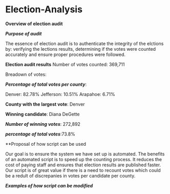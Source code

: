 # Election-Analysis

**Overview of election audit**

***Purpose of audit***

The essence of election audit is to authenticate the integrity of the elctions by:
verifying the lections results,
determining if the votes were counted accurately and ensure proper procedures were followed.

**Election audit results**
Number of votes counted: 369,711

Breadown of votes:

***Percentage of total votes per county***:

Denver: 82.78%
Jefferson: 10.51%
Arapahoe: 6.71%

**County with the largest vote**:  Denver

**Winning candidate**: Diana DeGette

  ***Number of winning votes***: 272,892

  ***percentage of total votes***:73.8%

**Proposal of how script can be used

Our goal is to ensure the system we have set up is automated. The benefits of an automated script is to speed up the counting process. It reduces the cost of paying staff and ensures that election results are published faster. Our script is of great value if there is a need to recount votes which could be a redult of discrepanies in votes per candidate per county.

***Examples of how script can be modified***


